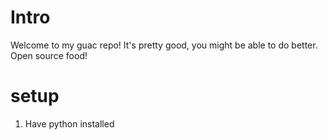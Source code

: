 # Intro 

Welcome to my guac repo! It's pretty good, you might be able to do better. Open source food! 

# setup 

1. Have python installed

